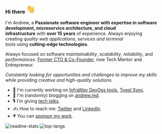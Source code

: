 ### Hi there <img src="https://github.com/maZahaca/maZahaca/blob/main/assets/Hi.gif" width="29px" height="29px">

I'm Andrew, a **Passionate software engineer with expertise in software development, microservice architecture, and cloud infrastructure** with **over 15 years** of experience.
Always enjoying creating *quality web applications, services and terminal tools* using **cutting-edge technologies**.

Always focused on software *maintainability*, *scalability*, *reliability*, and *performances*. [Former CTO & Co-Founder](https://juicyscore.com/en/),
now Tech Mentor and Entrepreneur.

*Constantly looking for opportunities and challenges to improve my skills while providing creative and high-quality solutions.*

- 🔭 I'm currently working on [InfraWay DevOps tools](https://github.com/infraway), [Toggl Sync](https://github.com/timemate/toggl-sync).
- 📓 I'm (randomly) blogging on [andrew.red](https://andrew.red).
- 🎙 I'm giving [tech talks](https://andrew.red/pages/talks). <!-- - 📫 Sign up to the [Weekly Newsletter](https://www.getrevue.co/profile/mazahaco?via=twitter-profile-webview). -->
- ✍️ How to reach me: [Twitter](https://twitter.com/AndrewRedUK) and [LinkedIn](https://www.linkedin.com/in/andrewred/).
- 💗 You can [sponsor my work](https://github.com/sponsors/maZahaca).

![readme-stats](https://github-readme-stats.vercel.app/api?username=mazahaca&include_all_commits=true&show_icons=true)
![top-langs](https://github-readme-stats.vercel.app/api/top-langs/?username=mazahaca&layout=compact&langs_count=6&hide=css,html,ruby)

<!---
![counter](https://ennwsr206tw332w.m.pipedream.net)
-->
